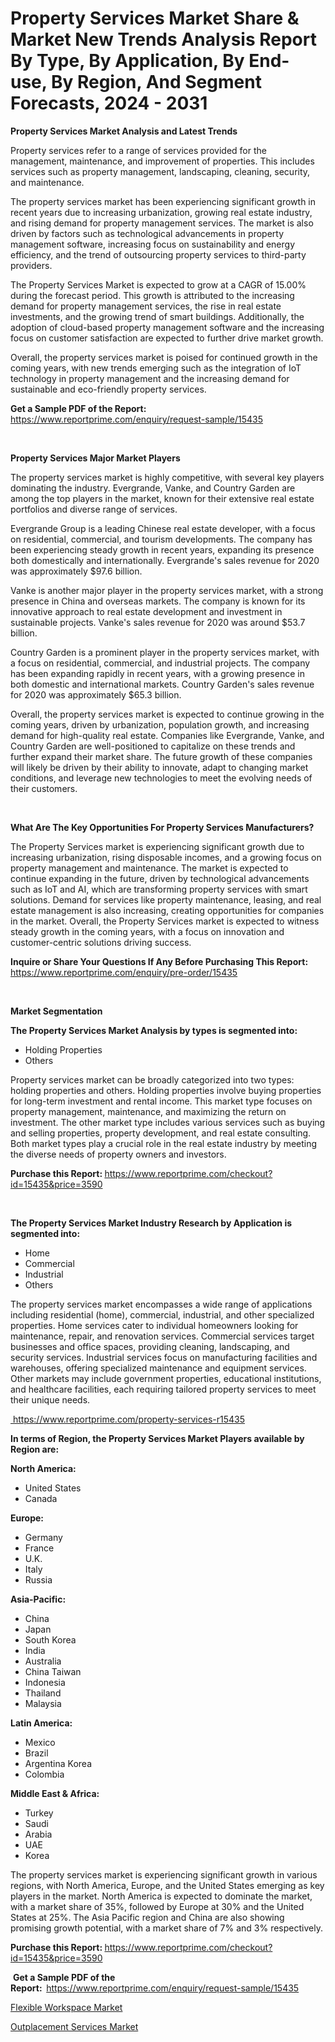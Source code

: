 <p><h1>Property Services Market Share & Market New Trends Analysis Report By Type, By Application, By End-use, By Region, And Segment Forecasts, 2024 - 2031</h1></p><p><strong>Property Services Market Analysis and Latest Trends</strong></p>
<p><p>Property services refer to a range of services provided for the management, maintenance, and improvement of properties. This includes services such as property management, landscaping, cleaning, security, and maintenance.</p><p>The property services market has been experiencing significant growth in recent years due to increasing urbanization, growing real estate industry, and rising demand for property management services. The market is also driven by factors such as technological advancements in property management software, increasing focus on sustainability and energy efficiency, and the trend of outsourcing property services to third-party providers.</p><p>The Property Services Market is expected to grow at a CAGR of 15.00% during the forecast period. This growth is attributed to the increasing demand for property management services, the rise in real estate investments, and the growing trend of smart buildings. Additionally, the adoption of cloud-based property management software and the increasing focus on customer satisfaction are expected to further drive market growth.</p><p>Overall, the property services market is poised for continued growth in the coming years, with new trends emerging such as the integration of IoT technology in property management and the increasing demand for sustainable and eco-friendly property services.</p></p>
<p><strong>Get a Sample PDF of the Report:&nbsp;</strong> <a href="https://www.reportprime.com/enquiry/request-sample/15435">https://www.reportprime.com/enquiry/request-sample/15435</a></p>
<p>&nbsp;</p>
<p><strong>Property Services Major Market Players</strong></p>
<p><p>The property services market is highly competitive, with several key players dominating the industry. Evergrande, Vanke, and Country Garden are among the top players in the market, known for their extensive real estate portfolios and diverse range of services.</p><p>Evergrande Group is a leading Chinese real estate developer, with a focus on residential, commercial, and tourism developments. The company has been experiencing steady growth in recent years, expanding its presence both domestically and internationally. Evergrande's sales revenue for 2020 was approximately $97.6 billion.</p><p>Vanke is another major player in the property services market, with a strong presence in China and overseas markets. The company is known for its innovative approach to real estate development and investment in sustainable projects. Vanke's sales revenue for 2020 was around $53.7 billion.</p><p>Country Garden is a prominent player in the property services market, with a focus on residential, commercial, and industrial projects. The company has been expanding rapidly in recent years, with a growing presence in both domestic and international markets. Country Garden's sales revenue for 2020 was approximately $65.3 billion.</p><p>Overall, the property services market is expected to continue growing in the coming years, driven by urbanization, population growth, and increasing demand for high-quality real estate. Companies like Evergrande, Vanke, and Country Garden are well-positioned to capitalize on these trends and further expand their market share. The future growth of these companies will likely be driven by their ability to innovate, adapt to changing market conditions, and leverage new technologies to meet the evolving needs of their customers.</p></p>
<p>&nbsp;</p>
<p><strong>What Are The Key Opportunities For Property Services Manufacturers?</strong></p>
<p><p>The Property Services market is experiencing significant growth due to increasing urbanization, rising disposable incomes, and a growing focus on property management and maintenance. The market is expected to continue expanding in the future, driven by technological advancements such as IoT and AI, which are transforming property services with smart solutions. Demand for services like property maintenance, leasing, and real estate management is also increasing, creating opportunities for companies in the market. Overall, the Property Services market is expected to witness steady growth in the coming years, with a focus on innovation and customer-centric solutions driving success.</p></p>
<p><strong>Inquire or Share Your Questions If Any Before Purchasing This Report:</strong> <a href="https://www.reportprime.com/enquiry/pre-order/15435">https://www.reportprime.com/enquiry/pre-order/15435</a></p>
<p>&nbsp;</p>
<p><strong>Market Segmentation</strong></p>
<p><strong>The Property Services Market Analysis by types is segmented into:</strong></p>
<p><ul><li>Holding Properties</li><li>Others</li></ul></p>
<p><p>Property services market can be broadly categorized into two types: holding properties and others. Holding properties involve buying properties for long-term investment and rental income. This market type focuses on property management, maintenance, and maximizing the return on investment. The other market type includes various services such as buying and selling properties, property development, and real estate consulting. Both market types play a crucial role in the real estate industry by meeting the diverse needs of property owners and investors.</p></p>
<p><strong>Purchase this Report:&nbsp;</strong><a href="https://www.reportprime.com/checkout?id=15435&price=3590">https://www.reportprime.com/checkout?id=15435&price=3590</a></p>
<p>&nbsp;</p>
<p><strong>The Property Services Market Industry Research by Application is segmented into:</strong></p>
<p><ul><li>Home</li><li>Commercial</li><li>Industrial</li><li>Others</li></ul></p>
<p><p>The property services market encompasses a wide range of applications including residential (home), commercial, industrial, and other specialized properties. Home services cater to individual homeowners looking for maintenance, repair, and renovation services. Commercial services target businesses and office spaces, providing cleaning, landscaping, and security services. Industrial services focus on manufacturing facilities and warehouses, offering specialized maintenance and equipment services. Other markets may include government properties, educational institutions, and healthcare facilities, each requiring tailored property services to meet their unique needs.</p></p>
<p><a href="https://www.reportprime.com/property-services-r15435">&nbsp;https://www.reportprime.com/property-services-r15435</a></p>
<p><strong>In terms of Region, the Property Services Market Players available by Region are:</strong></p>
<p>
    <p> <strong> North America: </strong>
        <ul>
            <li>United States</li>
            <li>Canada</li>
        </ul>
        </p> 
    <p> <strong> Europe: </strong>
        <ul>
            <li>Germany</li>
            <li>France</li>
            <li>U.K.</li>
            <li>Italy</li>
            <li>Russia</li>
        </ul>
        </p> 
    <p> <strong> Asia-Pacific: </strong>
        <ul>
            <li>China</li>
            <li>Japan</li>
            <li>South Korea</li>
            <li>India</li>
            <li>Australia</li>
            <li>China Taiwan</li>
            <li>Indonesia</li>
            <li>Thailand</li>
            <li>Malaysia</li>
        </ul>
        </p> 
    <p> <strong> Latin America: </strong>
        <ul>
            <li>Mexico</li>
            <li>Brazil</li>
            <li>Argentina Korea</li>
            <li>Colombia</li>
        </ul>
        </p> 
    <p> <strong> Middle East & Africa: </strong>
        <ul>
            <li>Turkey</li>
            <li>Saudi</li>
            <li>Arabia</li>
            <li>UAE</li>
            <li>Korea</li>
        </ul>
    </p>
    </p>
<p><p>The property services market is experiencing significant growth in various regions, with North America, Europe, and the United States emerging as key players in the market. North America is expected to dominate the market, with a market share of 35%, followed by Europe at 30% and the United States at 25%. The Asia Pacific region and China are also showing promising growth potential, with a market share of 7% and 3% respectively.</p></p>
<p><strong>Purchase this Report: </strong><a href="https://www.reportprime.com/checkout?id=15435&price=3590">https://www.reportprime.com/checkout?id=15435&price=3590</a></p>
<p>&nbsp;<strong>Get a Sample PDF of the Report:&nbsp;&nbsp;</strong><a href="https://www.reportprime.com/enquiry/request-sample/15435">https://www.reportprime.com/enquiry/request-sample/15435</a></p>
<p><strong></strong></p>
<p><p><a href="https://github.com/HenrietteMills1/Market-Research-Report-List-2/blob/main/flexible-workspace-market.md">Flexible Workspace Market</a></p><p><a href="https://github.com/alexxisgm/Market-Research-Report-List-2/blob/main/outplacement-services-market.md">Outplacement Services Market</a></p></p>